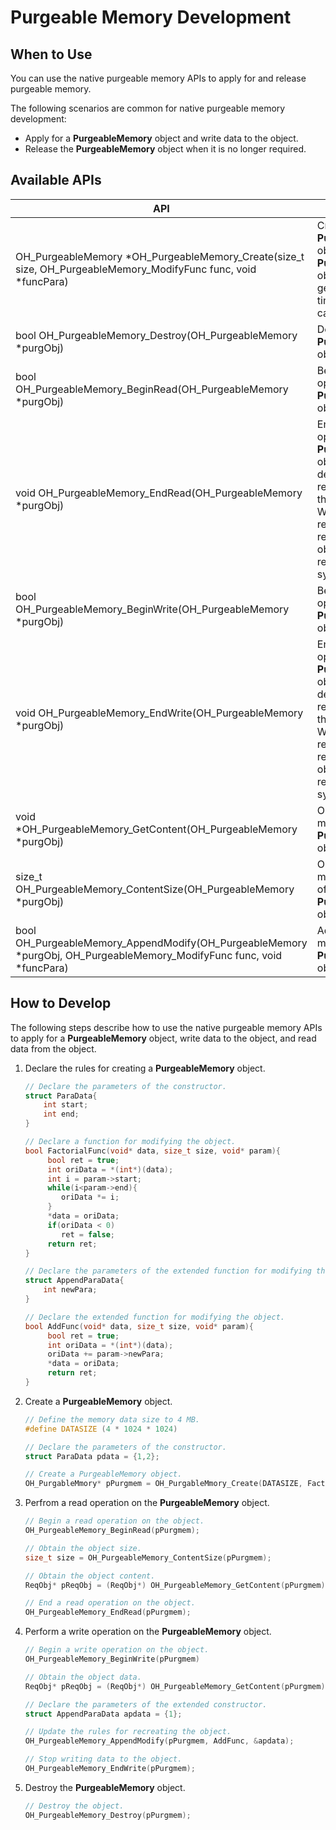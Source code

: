 # Purgeable Memory Development

## When to Use

You can use the native purgeable memory APIs to apply for and release purgeable memory.


The following scenarios are common for native purgeable memory development:

* Apply for a **PurgeableMemory** object and write data to the object.
* Release the **PurgeableMemory** object when it is no longer required.

## Available APIs

| API| Description| 
| -------- | -------- |
| OH_PurgeableMemory \*OH_PurgeableMemory_Create(size_t size, OH_PurgeableMemory_ModifyFunc func, void \*funcPara) | Creates a **PurgeableMemory** object. A new **PurgeableMemory** object is generated each time this API is called.| 
| bool OH_PurgeableMemory_Destroy(OH_PurgeableMemory \*purgObj) | Destroys a **PurgeableMemory** object.| 
| bool OH_PurgeableMemory_BeginRead(OH_PurgeableMemory \*purgObj) | Begins a read operation on a **PurgeableMemory** object.| 
| void OH_PurgeableMemory_EndRead(OH_PurgeableMemory \*purgObj) | Ends a read operation on a **PurgeableMemory** object and decreases the reference count of the object by 1. When the reference count reaches 0, the object can be reclaimed by the system.| 
|bool OH_PurgeableMemory_BeginWrite(OH_PurgeableMemory \*purgObj) | Begins a write operation on a **PurgeableMemory** object.|
|void OH_PurgeableMemory_EndWrite(OH_PurgeableMemory \*purgObj)|Ends a write operation on a **PurgeableMemory** object and decreases the reference count of the object by 1. When the reference count reaches 0, the object can be reclaimed by the system.|
|void \*OH_PurgeableMemory_GetContent(OH_PurgeableMemory \*purgObj)|Obtains the memory data of a **PurgeableMemory** object.|
|size_t OH_PurgeableMemory_ContentSize(OH_PurgeableMemory \*purgObj)|Obtains the memory data size of a **PurgeableMemory** object.|
|bool OH_PurgeableMemory_AppendModify(OH_PurgeableMemory \*purgObj, OH_PurgeableMemory_ModifyFunc func, void \*funcPara)|Adds a function for modifying a **PurgeableMemory** object.|


## How to Develop

The following steps describe how to use the native purgeable memory APIs to apply for a **PurgeableMemory** object, write data to the object, and read data from the object.

1. Declare the rules for creating a **PurgeableMemory** object.
    ```c++
    // Declare the parameters of the constructor.
    struct ParaData{
        int start;
        int end;
    }

    // Declare a function for modifying the object.
    bool FactorialFunc(void* data, size_t size, void* param){
         bool ret = true;
         int oriData = *(int*)(data);
         int i = param->start;
         while(i<param->end){
            oriData *= i;
         }
         *data = oriData;
         if(oriData < 0)
            ret = false;
         return ret;
    }

    // Declare the parameters of the extended function for modifying the object.
    struct AppendParaData{
        int newPara;
    }

    // Declare the extended function for modifying the object.
    bool AddFunc(void* data, size_t size, void* param){
         bool ret = true;
         int oriData = *(int*)(data);
         oriData += param->newPara;
         *data = oriData;
         return ret;
    }
    ```
2. Create a **PurgeableMemory** object.
    ```c++
    // Define the memory data size to 4 MB.
    #define DATASIZE (4 * 1024 * 1024)

    // Declare the parameters of the constructor.
    struct ParaData pdata = {1,2};

    // Create a PurgeableMemory object.
    OH_PurgableMmory* pPurgmem = OH_PurgableMmory_Create(DATASIZE, FactorialFunc, &pdata);
    ```

3. Perfrom a read operation on the **PurgeableMemory** object.
    ```c++
    // Begin a read operation on the object.
    OH_PurgeableMemory_BeginRead(pPurgmem);

    // Obtain the object size.
    size_t size = OH_PurgeableMemory_ContentSize(pPurgmem);

    // Obtain the object content.
    ReqObj* pReqObj = (ReqObj*) OH_PurgeableMemory_GetContent(pPurgmem);

    // End a read operation on the object.
    OH_PurgeableMemory_EndRead(pPurgmem);
    ```

4. Perform a write operation on the **PurgeableMemory** object.
    ```c++
    // Begin a write operation on the object.
    OH_PurgeableMemory_BeginWrite(pPurgmem)

    // Obtain the object data.
    ReqObj* pReqObj = (ReqObj*) OH_PurgeableMemory_GetContent(pPurgmem);

    // Declare the parameters of the extended constructor.
    struct AppendParaData apdata = {1};

    // Update the rules for recreating the object.
    OH_PurgeableMemory_AppendModify(pPurgmem, AddFunc, &apdata);

    // Stop writing data to the object.
    OH_PurgeableMemory_EndWrite(pPurgmem);
    ```

5. Destroy the **PurgeableMemory** object.
    ```c++
    // Destroy the object.
    OH_PurgeableMemory_Destroy(pPurgmem);
    ```
